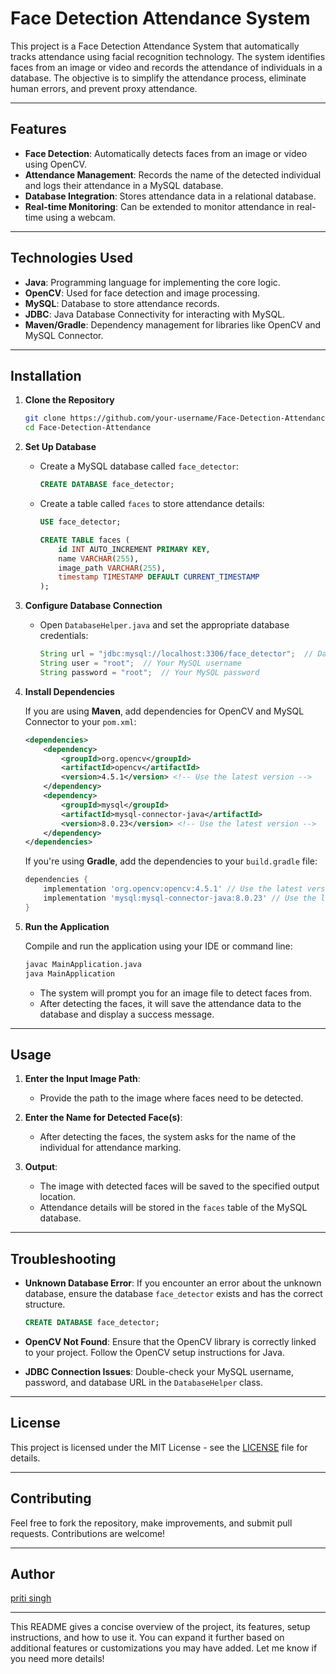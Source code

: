 # Face Detection Attendance System

This project is a Face Detection Attendance System that automatically tracks attendance using facial recognition technology. The system identifies faces from an image or video and records the attendance of individuals in a database. The objective is to simplify the attendance process, eliminate human errors, and prevent proxy attendance.

---

## **Features**

- **Face Detection**: Automatically detects faces from an image or video using OpenCV.
- **Attendance Management**: Records the name of the detected individual and logs their attendance in a MySQL database.
- **Database Integration**: Stores attendance data in a relational database.
- **Real-time Monitoring**: Can be extended to monitor attendance in real-time using a webcam.

---

## **Technologies Used**

- **Java**: Programming language for implementing the core logic.
- **OpenCV**: Used for face detection and image processing.
- **MySQL**: Database to store attendance records.
- **JDBC**: Java Database Connectivity for interacting with MySQL.
- **Maven/Gradle**: Dependency management for libraries like OpenCV and MySQL Connector.

---

## **Installation**

1. **Clone the Repository**

   ```bash
   git clone https://github.com/your-username/Face-Detection-Attendance.git
   cd Face-Detection-Attendance
   ```

2. **Set Up Database**
   
   - Create a MySQL database called `face_detector`:

     ```sql
     CREATE DATABASE face_detector;
     ```

   - Create a table called `faces` to store attendance details:

     ```sql
     USE face_detector;

     CREATE TABLE faces (
         id INT AUTO_INCREMENT PRIMARY KEY,
         name VARCHAR(255),
         image_path VARCHAR(255),
         timestamp TIMESTAMP DEFAULT CURRENT_TIMESTAMP
     );
     ```

3. **Configure Database Connection**
   
   - Open `DatabaseHelper.java` and set the appropriate database credentials:
   
     ```java
     String url = "jdbc:mysql://localhost:3306/face_detector";  // Database URL
     String user = "root";  // Your MySQL username
     String password = "root";  // Your MySQL password
     ```

4. **Install Dependencies**

   If you are using **Maven**, add dependencies for OpenCV and MySQL Connector to your `pom.xml`:

   ```xml
   <dependencies>
       <dependency>
           <groupId>org.opencv</groupId>
           <artifactId>opencv</artifactId>
           <version>4.5.1</version> <!-- Use the latest version -->
       </dependency>
       <dependency>
           <groupId>mysql</groupId>
           <artifactId>mysql-connector-java</artifactId>
           <version>8.0.23</version> <!-- Use the latest version -->
       </dependency>
   </dependencies>
   ```

   If you're using **Gradle**, add the dependencies to your `build.gradle` file:

   ```gradle
   dependencies {
       implementation 'org.opencv:opencv:4.5.1' // Use the latest version
       implementation 'mysql:mysql-connector-java:8.0.23' // Use the latest version
   }
   ```

5. **Run the Application**

   Compile and run the application using your IDE or command line:

   ```bash
   javac MainApplication.java
   java MainApplication
   ```

   - The system will prompt you for an image file to detect faces from.
   - After detecting the faces, it will save the attendance data to the database and display a success message.

---

## **Usage**

1. **Enter the Input Image Path**:
   - Provide the path to the image where faces need to be detected.

2. **Enter the Name for Detected Face(s)**:
   - After detecting the faces, the system asks for the name of the individual for attendance marking.

3. **Output**:
   - The image with detected faces will be saved to the specified output location.
   - Attendance details will be stored in the `faces` table of the MySQL database.

---

## **Troubleshooting**

- **Unknown Database Error**: If you encounter an error about the unknown database, ensure the database `face_detector` exists and has the correct structure.
  
  ```sql
  CREATE DATABASE face_detector;
  ```

- **OpenCV Not Found**: Ensure that the OpenCV library is correctly linked to your project. Follow the OpenCV setup instructions for Java.
  
- **JDBC Connection Issues**: Double-check your MySQL username, password, and database URL in the `DatabaseHelper` class.

---

## **License**

This project is licensed under the MIT License - see the [LICENSE](LICENSE) file for details.

---

## **Contributing**

Feel free to fork the repository, make improvements, and submit pull requests. Contributions are welcome!

---

## **Author**

[priti singh](https://github.com/pritisingh196)

---

This README gives a concise overview of the project, its features, setup instructions, and how to use it. You can expand it further based on additional features or customizations you may have added. Let me know if you need more details!
